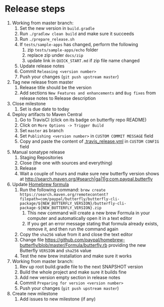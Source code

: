 # Release steps

1. Working from master branch:
   1. Set the new version in `build.gradle`
   1. Run `./gradlew clean build` and make sure it succeeds
   1. Run `./prepare_release.sh`
   1. If `tests/sample-apps` has changed, perform the following
      1. zip `tests/sample-apps/echo` folder
      1. replace zip under `docs/zip`
      1. update link in `QUICK_START.md` if zip file name changed
   1. Update release notes
   1. Commit `Releasing <version number>`
   1. Push your changes (`git push upstream master`)
1. Tag new release from master
   1. Release title should be the version
   1. Add sections `New Features and enhancements` and `Bug fixes` from release notes to Release description
1. Close milestone
   1. Set is due date to today
1. Deploy artifacts to Maven Central
   1. Go to TravisCI (click on its badge on butterfly repo README)
   1. Click on `More Options -> Trigger Build`
   1. Set `master` as branch
   1. Set `Publishing <version number>` in `CUSTOM COMMIT MESSAGE` field
   1. Copy and paste the content of [.travis_release.yml](.travis_release.yml) in `CUSTOM CONFIG` field
1. Manual sonatype release
   1. Staging Repositories
   1. Close (the one with sources and everything)
   1. Release
   1. Wait a couple of hours and make sure new butterfly version shows at http://search.maven.org/#search|ga|1|g:com.paypal.butterfly
1. Update [Homebrew formula](https://github.com/paypal/homebrew-butterfly/blob/master/Formula/butterfly.rb)
   1. Run the following command: `brew create https://search.maven.org/remotecontent?filepath=com/paypal/butterfly/butterfly-cli-package/${NEW_BUTTERFLY_VERSION}/butterfly-cli-package-${NEW_BUTTERFLY_VERSION}.zip`
      1. This new command will create a new brew Formula in your computer and automatically open it in a text editor
      1. If you get an error message stating that formula already exists, remove it, and then run the command again 
   1. Copy the `sha256` value from it and close the text editor
   1. Change file https://github.com/paypal/homebrew-butterfly/blob/master/Formula/butterfly.rb providing the new Butterfly `VERSION` and `sha256` value
   1. Test the new brew installation and make sure it works 
1. Working from master branch:
   1. Rev up root build.gradle file to the next SNAPSHOT version
   1. Build the whole project and make sure it builds fine
   1. Add new version empty section in release notes
   1. Commit `Preparing for version <version number>`
   1. Push your changes (`git push upstream master`)
1. Create new milestone
   1. Add issues to new milestone (if any)